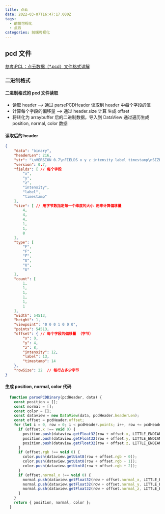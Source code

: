 ```yaml
---
title: 点云
date: 2022-03-07T16:47:17.000Z
tags:
  - 前端可视化
  - 点云
categories: 前端可视化
---
```



## pcd 文件

 [参考:PCL：点云数据（*.pcd）文件格式详解](https://blog.csdn.net/weixin_46098577/article/details/111594733)

### 二进制格式

#### 二进制格式的 pcd 文件读取

- 读取 header -->  通过 parsePCDHeader 读取到 header 中每个字段的值
- 计算每个字段的偏移量 --> 通过 header.size 计算 生成 offset
- 将转化为 arraybuffer 后的二进制数据，导入到 DataView 通过遍历生成 position, normal, color 数据

#### 读取后的 header

```json
{
    "data": "binary",
    "headerLen": 216,
    "str": "\nVERSION 0.7\nFIELDS x y z intensity label timestamp\nSIZE 4 4 4 1 1 8\nTYPE F F F U U U\nCOUNT 1 1 1 1 1 1\nWIDTH 54513\nHEIGHT 1\nVIEWPOINT 0 0 0 1 0 0 0\nPOINTS 54513\nDATA binary\n",
    "version": 0.7,
    "fields": [ // 每个字段
        "x",
        "y",
        "z",
        "intensity",
        "label",
        "timestamp"
    ],
    "size": [ // 用字节数指定每一个维度的大小 用来计算偏移量 
        4,
        4,
        4,
        1,
        1,
        8
    ],
    "type": [
        "F",
        "F",
        "F",
        "U",
        "U",
        "U"
    ],
    "count": [
        1,
        1,
        1,
        1,
        1,
        1
    ],
    "width": 54513,
    "height": 1,
    "viewpoint": "0 0 0 1 0 0 0",
    "points": 54513,
    "offset": { // 每个字段的偏移量 （字节）
        "x": 0,
        "y": 4,
        "z": 8,
        "intensity": 12,
        "label": 13,
        "timestamp": 14
    },
    "rowSize": 22  // 每行占多少字节
}
```

#### 生成 position, normal, color 代码

```js
  function parsePCDBinary(pcdHeader, data) {
    const position = [];
    const normal = [];
    const color = [];
    const dataview = new DataView(data, pcdHeader.headerLen);
    const offset = pcdHeader.offset;
    for (let i = 0, row = 0; i < pcdHeader.points; i++, row += pcdHeader.rowSize) {
      if (offset.x !== void 0) {
        position.push(dataview.getFloat32(row + offset.x, LITTLE_ENDIAN));
        position.push(dataview.getFloat32(row + offset.y, LITTLE_ENDIAN));
        position.push(dataview.getFloat32(row + offset.z, LITTLE_ENDIAN));
      }
      if (offset.rgb !== void 0) {
        color.push(dataview.getUint8(row + offset.rgb + 0));
        color.push(dataview.getUint8(row + offset.rgb + 1));
        color.push(dataview.getUint8(row + offset.rgb + 2));
      }
      if (offset.normal_x !== void 0) {
        normal.push(dataview.getFloat32(row + offset.normal_x, LITTLE_ENDIAN));
        normal.push(dataview.getFloat32(row + offset.normal_y, LITTLE_ENDIAN));
        normal.push(dataview.getFloat32(row + offset.normal_z, LITTLE_ENDIAN));
      }
    }
    return { position, normal, color };
  }

```
